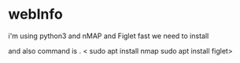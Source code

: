 # webInfo
i'm using python3 and nMAP and Figlet
fast we need to install <Nmap>

and also <figlet>
command is .
  <
sudo apt install nmap
sudo apt install figlet>
  
